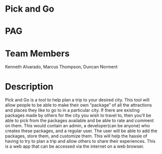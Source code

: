 # Pick and Go
# PAG
# Team Members
Kenneth Alvarado, Marcus Thompson, Duncan Norment

# Description
Pick and Go is a tool to help plan a trip to your desired city. This tool will allow people to be able to make their own “package” of all the attractions and places they like to go to in a particular city. If there are existing packages made by others for the city you wish to travel to, then you’ll be able to pick from the packages available and be able to rate and comment on them. This would contain an admin, a developer(can be anyone) who creates these packages, and a regular user. The user will be able to add the packages, store them, and customize them. This will help the hassle of having to try to plan a trip and allow others to share their experiences. This is a web app that can be accessed via the internet on a web browser.
